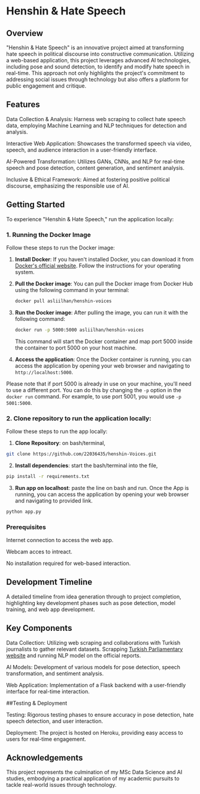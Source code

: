 # Henshin & Hate Speech

## Overview

"Henshin & Hate Speech" is an innovative project aimed at transforming hate speech in political discourse into constructive communication. Utilizing a web-based application, this project leverages advanced AI technologies, including pose and sound detection, to identify and modify hate speech in real-time. This approach not only highlights the project's commitment to addressing social issues through technology but also offers a platform for public engagement and critique.

## Features

Data Collection & Analysis: Harness web scraping to collect hate speech data, employing Machine Learning and NLP techniques for detection and analysis.

Interactive Web Application: Showcases the transformed speech via video, speech, and audience interaction in a user-friendly interface.

AI-Powered Transformation: Utilizes GANs, CNNs, and NLP for real-time speech and pose detection, content generation, and sentiment analysis.

Inclusive & Ethical Framework: Aimed at fostering positive political discourse, emphasizing the responsible use of AI.

## Getting Started

To experience "Henshin & Hate Speech," run the application locally:


### 1. Running the Docker Image

Follow these steps to run the Docker image:

1. **Install Docker**: If you haven't installed Docker, you can download it from [Docker's official website](https://www.docker.com/products/docker-desktop). Follow the instructions for your operating system.

2. **Pull the Docker image**: You can pull the Docker image from Docker Hub using the following command in your terminal:

    ```bash
    docker pull asliilhan/henshin-voices
    ```

3. **Run the Docker image**: After pulling the image, you can run it with the following command:

    ```bash
    docker run -p 5000:5000 asliilhan/henshin-voices
    ```

    This command will start the Docker container and map port 5000 inside the container to port 5000 on your host machine.

4. **Access the application**: Once the Docker container is running, you can access the application by opening your web browser and navigating to `http://localhost:5000`.

Please note that if port 5000 is already in use on your machine, you'll need to use a different port. You can do this by changing the `-p` option in the `docker run` command. For example, to use port 5001, you would use `-p 5001:5000`.

### 2. Clone repository to run the application locally:

Follow these steps to run the app locally:

1. **Clone Repository**: on bash/terminal,

  ```bash
  git clone https://github.com/22036435/henshin-Voices.git
  ```

2. **Install dependencies**: start the bash/terminal into the file,

  ```bash
  pip install -r requirements.txt
  ```

3. **Run app on localhost**: paste the line on bash and run. Once the App is running, you can access the application by opening your web browser and navigating to provided link.

  ```bash
  python app.py
  ```

### Prerequisites

Internet connection to access the web app.

Webcam acces to intreact.

No installation required for web-based interaction.

## Development Timeline

A detailed timeline from idea generation through to project completion, highlighting key development phases such as pose detection, model training, and web app development.

## Key Components

Data Collection: Utilizing web scraping and collaborations with Turkish journalists to gather relevant datasets. Scrapping [Turkish Parliamentary website](https://henshin-aslico-14859966a7ba.herokuapp.com) and running NLP model on the official reports.

AI Models: Development of various models for pose detection, speech transformation, and sentiment analysis.

Web Application: Implementation of a Flask backend with a user-friendly interface for real-time interaction.

##Testing & Deployment

Testing: Rigorous testing phases to ensure accuracy in pose detection, hate speech detection, and user interaction.

Deployment: The project is hosted on Heroku, providing easy access to users for real-time engagement.

## Acknowledgements

This project represents the culmination of my MSc Data Science and AI studies, embodying a practical application of my academic pursuits to tackle real-world issues through technology.
